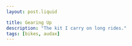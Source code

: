 ```yaml
---
layout: post.liquid

title: Gearing Up
description: "The kit I carry on long rides."
tags: [bikes, audax]
---
```

